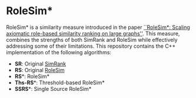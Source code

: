 # RoleSim*

RoleSim* is a similarity measure introduced in the paper [``RoleSim*: Scaling axiomatic role-based similarity ranking on large graphs''](https://link.springer.com/article/10.1007/s11280-021-00925-z). This measure, combines the strengths of both SimRank and RoleSim while effectively addressing some of their limitations.
This repository contains the C++ implementation of the following algorithms:

- **SR**: Original [SimRank](https://dl.acm.org/doi/10.1145/775047.775126)
- **RS**: Original [RoleSim](https://dl.acm.org/doi/abs/10.1145/2020408.2020561)
- **RS***: RoleSim* 
- **Ths-RS***: Threshold-based RoleSim* 
- **SSRS***: Single Source RoleSim* 
